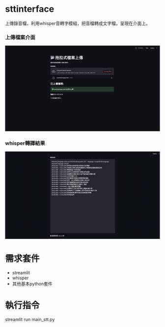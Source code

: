 # sttinterface
上傳錄音檔，利用whisper音轉字模組，把音檔轉成文字檔，呈現在介面上。

### 上傳檔案介面
![網站介面](images/demo.png)

### whisper轉譯結果
![轉譯範例](images/demo2.png)


# 需求套件
- streamlit
- whisper
- 其他基本python套件

# 執行指令
streamlit run main_stt.py

